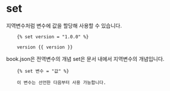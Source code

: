 # set

지역변수처럼 변수에 값을 할당해 사용할 수 있습니다.

```
    {% set version = "1.0.0" %}
    
    version {{ version }}

```

book.json은 전역변수의 개념
set은 문서 내에서 지역변수의 개념입니다.

```
    {% set 변수 = "값" %}
    
    이 변수는 선언한 다음부터 사용 가능합니다.
```